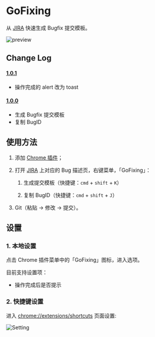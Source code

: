 # GoFixing

从 [JIRA](http://jira.meitu.com) 快速生成 Bugfix 提交模板。

![preview](/demo.gif)

## Change Log

#### [1.0.1](/uploads/0bad03f0c8b0012dc3b1d76685e91ee1/GoFixing_1.0.1.crx)

- 操作完成的 alert 改为 toast 

#### [1.0.0](/uploads/d7e78a133aebf5aac5e190099495803c/GoFixing.crx)

- 生成 Bugfix 提交模板
- 复制 BugID

## 使用方法

1. 添加 [Chrome 插件](https://chrome.google.com/webstore/detail/gofixing/hopfgcebjkiihbkgbdlpidlllkogbeid)；

2. 打开 [JIRA](http://jira.meitu.com) 上对应的 Bug 描述页，右键菜单，「GoFixing」：

    1. 生成提交模板（快捷键：`cmd` + `shift` + `K`）
    
    2. 复制 BugID（快捷键：`cmd` + `shift` + `J`）

3. Git（粘贴 -> 修改 -> 提交）。

## 设置

### 1. 本地设置

点击 Chrome 插件菜单中的「GoFixing」图标，进入选项。
     
目前支持设置项：
    
- 操作完成后是否提示


### 2. 快捷键设置

进入 [chrome://extensions/shortcuts](chrome://extensions/shortcuts) 页面设置:

![Setting](/setting.png)


